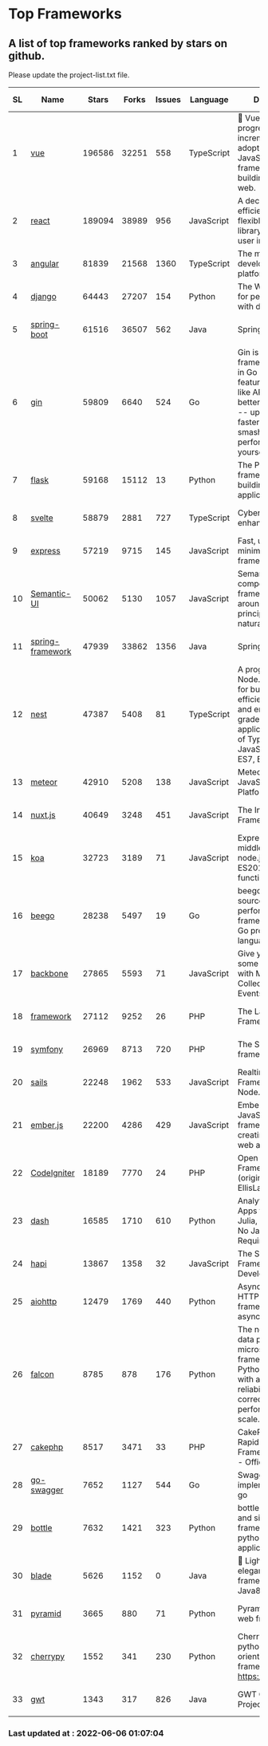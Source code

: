 # Top Frameworks
## A list of top frameworks ranked by stars on github.  
Please update the project-list.txt file.

| SL| Name  | Stars| Forks| Issues | Language | Description | Last Commit |
| --| ------| -----| ---- | ------ | -------- | ----------- | ----------- |
| 1 | [vue](https://github.com/vuejs/vue) | 196586 | 32251 | 558 | TypeScript | 🖖 Vue.js is a progressive, incrementally-adoptable JavaScript framework for building UI on the web. | 2022-06-01 14:26:15 |
| 2 | [react](https://github.com/facebook/react) | 189094 | 38989 | 956 | JavaScript | A declarative, efficient, and flexible JavaScript library for building user interfaces. | 2022-06-03 01:55:35 |
| 3 | [angular](https://github.com/angular/angular) | 81839 | 21568 | 1360 | TypeScript | The modern web developer’s platform | 2022-06-03 17:23:36 |
| 4 | [django](https://github.com/django/django) | 64443 | 27207 | 154 | Python | The Web framework for perfectionists with deadlines. | 2022-06-03 19:37:29 |
| 5 | [spring-boot](https://github.com/spring-projects/spring-boot) | 61516 | 36507 | 562 | Java | Spring Boot | 2022-06-04 10:29:45 |
| 6 | [gin](https://github.com/gin-gonic/gin) | 59809 | 6640 | 524 | Go | Gin is a HTTP web framework written in Go (Golang). It features a Martini-like API with much better performance -- up to 40 times faster. If you need smashing performance, get yourself some Gin. | 2022-06-02 03:52:28 |
| 7 | [flask](https://github.com/pallets/flask) | 59168 | 15112 | 13 | Python | The Python micro framework for building web applications. | 2022-06-01 18:27:08 |
| 8 | [svelte](https://github.com/sveltejs/svelte) | 58879 | 2881 | 727 | TypeScript | Cybernetically enhanced web apps | 2022-06-03 14:11:27 |
| 9 | [express](https://github.com/expressjs/express) | 57219 | 9715 | 145 | JavaScript | Fast, unopinionated, minimalist web framework for node. | 2022-05-20 15:57:37 |
| 10 | [Semantic-UI](https://github.com/Semantic-Org/Semantic-UI) | 50062 | 5130 | 1057 | JavaScript | Semantic is a UI component framework based around useful principles from natural language. | 2018-10-21 20:59:02 |
| 11 | [spring-framework](https://github.com/spring-projects/spring-framework) | 47939 | 33862 | 1356 | Java | Spring Framework | 2022-06-05 23:14:40 |
| 12 | [nest](https://github.com/nestjs/nest) | 47387 | 5408 | 81 | TypeScript | A progressive Node.js framework for building efficient, scalable, and enterprise-grade server-side applications on top of TypeScript & JavaScript (ES6, ES7, ES8) 🚀 | 2022-06-04 19:22:34 |
| 13 | [meteor](https://github.com/meteor/meteor) | 42910 | 5208 | 138 | JavaScript | Meteor, the JavaScript App Platform | 2022-06-02 18:36:27 |
| 14 | [nuxt.js](https://github.com/nuxt/nuxt.js) | 40649 | 3248 | 451 | JavaScript | The Intuitive Vue(2) Framework | 2022-05-24 07:59:47 |
| 15 | [koa](https://github.com/koajs/koa) | 32723 | 3189 | 71 | JavaScript | Expressive middleware for node.js using ES2017 async functions | 2022-04-06 16:09:57 |
| 16 | [beego](https://github.com/beego/beego) | 28238 | 5497 | 19 | Go | beego is an open-source, high-performance web framework for the Go programming language. | 2022-05-30 15:20:55 |
| 17 | [backbone](https://github.com/jashkenas/backbone) | 27865 | 5593 | 71 | JavaScript | Give your JS App some Backbone with Models, Views, Collections, and Events | 2022-04-26 12:19:45 |
| 18 | [framework](https://github.com/laravel/framework) | 27112 | 9252 | 26 | PHP | The Laravel Framework. | 2022-06-03 13:42:40 |
| 19 | [symfony](https://github.com/symfony/symfony) | 26969 | 8713 | 720 | PHP | The Symfony PHP framework | 2022-06-05 19:03:29 |
| 20 | [sails](https://github.com/balderdashy/sails) | 22248 | 1962 | 533 | JavaScript | Realtime MVC Framework for Node.js | 2022-05-27 21:40:10 |
| 21 | [ember.js](https://github.com/emberjs/ember.js) | 22200 | 4286 | 429 | JavaScript | Ember.js - A JavaScript framework for creating ambitious web applications | 2022-05-31 15:33:56 |
| 22 | [CodeIgniter](https://github.com/bcit-ci/CodeIgniter) | 18189 | 7770 | 24 | PHP | Open Source PHP Framework (originally from EllisLab) | 2022-03-03 13:29:55 |
| 23 | [dash](https://github.com/plotly/dash) | 16585 | 1710 | 610 | Python | Analytical Web Apps for Python, R, Julia, and Jupyter. No JavaScript Required. | 2022-06-02 19:48:24 |
| 24 | [hapi](https://github.com/hapijs/hapi) | 13867 | 1358 | 32 | JavaScript | The Simple, Secure Framework Developers Trust | 2022-04-29 14:13:00 |
| 25 | [aiohttp](https://github.com/aio-libs/aiohttp) | 12479 | 1769 | 440 | Python | Asynchronous HTTP client/server framework for asyncio and Python | 2022-06-03 10:36:12 |
| 26 | [falcon](https://github.com/falconry/falcon) | 8785 | 878 | 176 | Python | The no-magic web data plane API and microservices framework for Python developers, with a focus on reliability, correctness, and performance at scale. | 2022-06-01 18:06:26 |
| 27 | [cakephp](https://github.com/cakephp/cakephp) | 8517 | 3471 | 33 | PHP | CakePHP: The Rapid Development Framework for PHP - Official Repository | 2022-06-05 23:40:20 |
| 28 | [go-swagger](https://github.com/go-swagger/go-swagger) | 7652 | 1127 | 544 | Go | Swagger 2.0 implementation for go | 2022-05-23 16:28:48 |
| 29 | [bottle](https://github.com/bottlepy/bottle) | 7632 | 1421 | 323 | Python | bottle.py is a fast and simple micro-framework for python web-applications. | 2022-03-01 21:05:57 |
| 30 | [blade](https://github.com/lets-blade/blade) | 5626 | 1152 | 0 | Java | :rocket: Lightning fast and elegant mvc framework for Java8 | 2022-05-10 12:38:06 |
| 31 | [pyramid](https://github.com/Pylons/pyramid) | 3665 | 880 | 71 | Python | Pyramid - A Python web framework | 2022-03-13 22:49:13 |
| 32 | [cherrypy](https://github.com/cherrypy/cherrypy) | 1552 | 341 | 230 | Python | CherryPy is a pythonic, object-oriented HTTP framework.      https://cherrypy.dev | 2022-03-13 22:31:07 |
| 33 | [gwt](https://github.com/gwtproject/gwt) | 1343 | 317 | 826 | Java | GWT Open Source Project | 2022-05-05 14:30:51 |

### Last updated at : 2022-06-06 01:07:04
